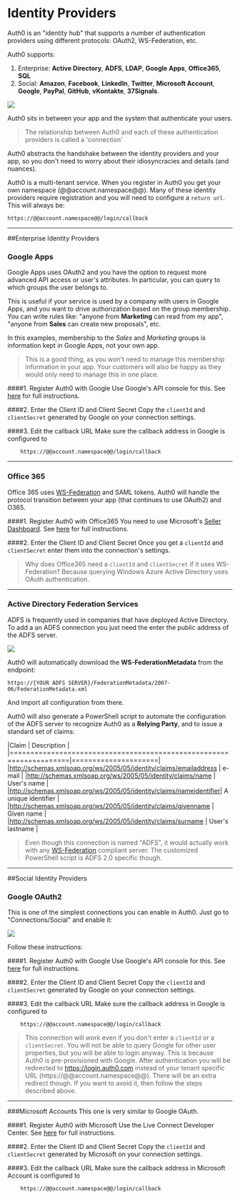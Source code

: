 # Identity Providers 

Auth0 is an "identity hub" that supports a number of authentication providers using different protocols: OAuth2, WS-Federation, etc. 

Auth0 supports:

1. Enterprise: __Active Directory__, __ADFS__, __LDAP__, __Google Apps__, __Office365__, __SQL__
2. Social: __Amazon__, __Facebook__, __LinkedIn__, __Twitter__, __Microsoft Account__, __Google__, __PayPal__, __GitHub__, __vKontakte__, __37Signals__.

![](img/auth0-idp.png)

Auth0 sits in between your app and the system that authenticate your users. 

> The relationship between Auth0 and each of these authentication providers is called a 'connection'

Auth0 abstracts the handshake between the identity providers and your app, so you don't need to worry about their idiosyncracies and details (and nuances).

Auth0 is a multi-tenant service. When you register in Auth0 you get your own namespace (@@account.namespace@@). Many of these identity providers require registration and you will need to configure a `return url`. This will always be:

	https://@@account.namespace@@/login/callback

---

##Enterprise Identity Providers

### Google Apps
Google Apps uses OAuth2 and you have the option to request more advanced API access or user's attributes. In particular, you can query to which groups the user belongs to.

This is useful if your service is used by a company with users in Google Apps, and you want to drive authorization based on the group membership. You can write rules like: "anyone from __Marketing__ can read from my app", "anyone from __Sales__ can create new proposals", etc.

In this examples, membership to the _Sales_ and _Marketing_ groups is information kept in Google Apps, not your own app.

> This is a good thing, as you won't need to manage this membership information in your app. Your customers will also be happy as they would only need to manage this in one place. 

####1. Register Auth0 with Google
Use Google's API console for this. See [here](goog-clientid) for full instructions. 

####2. Enter the Client ID and Client Secret
Copy the `clientId` and `clientSecret` generated by Google on your connection settings. 

####3. Edit the callback URL
Make sure the callback address in Google is configured to

        https://@@account.namespace@@/login/callback

--- 

### Office 365
Office 365 uses [WS-Federation](http://docs.oasis-open.org/wsfed/federation/v1.2/os/ws-federation-1.2-spec-os.html) and SAML tokens. Auth0 will handle the protocol transition between your app (that continues to use OAuth2) and O365.

####1. Register Auth0 with Office365
You need to use Microsoft's [Seller Dashboard](https://sellerdashboard.microsoft.com). See [here](o365-clientid) for full instructions. 

####2. Enter the Client ID and Client Secret
Once you get a `clientId` and `clientSecret` enter them into the connection's settings.

> Why does Office365 need a `clientId` and `clientSecret` if it uses WS-Federation? Because querying Windows Azure Active Directory uses OAuth authentication. 

---

### Active Directory Federation Services
ADFS is frequently used in companies that have deployed Active Directory. To add a an ADFS connection you just need the enter the public address of the ADFS server. 

![](img/adfs-connection.png)

Auth0 will automatically download the __WS-FederationMetadata__ from the endpoint:

	https://{YOUR ADFS SERVER}/FederationMetadata/2007-06/FederationMetadata.xml

And import all configuration from there.

Auth0 will also generate a PowerShell script to automate the configuration of the ADFS server to recognize Auth0 as a __Relying Party__, and to issue a standard set of claims:

|Claim                            					                 | Description 		   |
|====================================================================|=====================|
|http://schemas.xmlsoap.org/ws/2005/05/identity/claims/emailaddress  | e-mail    		   | 
|http://schemas.xmlsoap.org/ws/2005/05/identity/claims/name          | User's name 		   |
|http://schemas.xmlsoap.org/ws/2005/05/identity/claims/nameidentifier| A unique identifier |
|http://schemas.xmlsoap.org/ws/2005/05/identity/claims/givenname     | Given name    	   |
|http://schemas.xmlsoap.org/ws/2005/05/identity/claims/surname       | User's lastname 	   |

>Even though this connection is named "ADFS", it would actually work with any [WS-Federation](http://docs.oasis-open.org/wsfed/federation/v1.2/os/ws-federation-1.2-spec-os.html) compliant server. The customized PowerShell script is ADFS 2.0 specific though.

---

##Social Identity Providers

### Google OAuth2

This is one of the simplest connections you can enable in Auth0. Just go to "Connections/Social" and enable it:

![](img/goog-oauth2-connection.png)

Follow these instructions:

####1. Register Auth0 with Google
Use Google's API console for this. See [here](goog-clientid) for full instructions. 

####2. Enter the Client ID and Client Secret
Copy the `clientId` and `clientSecret` generated by Google on your connection settings. 

####3. Edit the callback URL
Make sure the callback address in Google is configured to

        https://@@account.namespace@@/login/callback

> This connection will work even if you don't enter a `clientId` or a `clientSecret`. You will not be able to query Google for other user properties, but you will be able to login anyway. This is because Auth0 is pre-provisioned with Google. After authentication you will be redirected to https://login.auth0.com instead of your tenant specific URL (https://@@account.namespace@@). There will be an extra redirect though. If you want to avoid it, then follow the steps described above.

---

###Microsoft Accounts
This one is very similar to Google OAuth.

####1. Register Auth0 with Microsoft
Use the Live Connect Developer Center. See [here](ms-account-clientid) for full instructions. 

####2. Enter the Client ID and Client Secret
Copy the `clientId` and `clientSecret` generated by Microsoft on your connection settings. 

####3. Edit the callback URL
Make sure the callback address in Microsoft Account is configured to

        https://@@account.namespace@@/login/callback